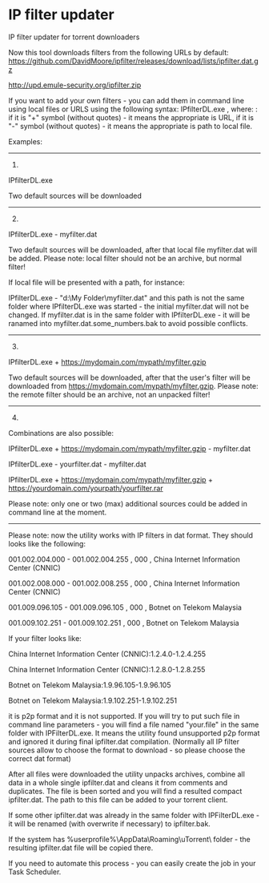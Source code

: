 # IP filter updater
IP filter updater for torrent downloaders

Now this tool downloads filters from the following URLs by default:
https://github.com/DavidMoore/ipfilter/releases/download/lists/ipfilter.dat.gz

http://upd.emule-security.org/ipfilter.zip

If you want to add your own filters - you can add them in command line using local files or URLS using the following syntax:
IPfilterDL.exe <key1> <path1> <key2> <path2>, where:
<key>: if it is "+" symbol (without quotes) - it means the appropriate <path> is URL, if it is "-" symbol (without quotes) - it means the appropriate <path> is path to local file.

Examples:
 
-----------------------------------------------------------------------
1) 
IPfilterDL.exe
 
Two default sources will be downloaded
 
-----------------------------------------------------------------------
2)
IPfilterDL.exe - myfilter.dat
 
Two default sources will be downloaded, after that local file myfilter.dat will be added. 
Please note: local filter should not be an archive, but normal filter!

If local file will be presented with a path, for instance:
 
IPfilterDL.exe - "d:\My Folder\myfilter.dat"
and this path is not the same folder where IPfilterDL.exe was started - the initial myfilter.dat will not be changed. If myfilter.dat is in the same folder with IPfilterDL.exe - it will be ranamed into myfilter.dat.some_numbers.bak to avoid possible conflicts.
 
-----------------------------------------------------------------------
3)
IPfilterDL.exe + https://mydomain.com/mypath/myfilter.gzip

Two default sources will be downloaded, after that the user's filter will be downloaded from https://mydomain.com/mypath/myfilter.gzip.
Please note: the remote filter should be an archive, not an unpacked filter!
 
-----------------------------------------------------------------------
4)
Combinations are also possible:
 
IPfilterDL.exe + https://mydomain.com/mypath/myfilter.gzip - myfilter.dat
 
IPfilterDL.exe - yourfilter.dat - myfilter.dat
 
IPfilterDL.exe + https://mydomain.com/mypath/myfilter.gzip + https://yourdomain.com/yourpath/yourfilter.rar

Please note: only one or two (max) additional sources could be added in command line at the moment.
 
-----------------------------------------------------------------------

Please note: now the utility works with IP filters in dat format. They should looks like the following:
 
001.002.004.000 - 001.002.004.255 , 000 , China Internet Information Center (CNNIC)
 
001.002.008.000 - 001.002.008.255 , 000 , China Internet Information Center (CNNIC)
 
001.009.096.105 - 001.009.096.105 , 000 , Botnet on Telekom Malaysia
 
001.009.102.251 - 001.009.102.251 , 000 , Botnet on Telekom Malaysia

 
 
If your filter looks like:
 
China Internet Information Center (CNNIC):1.2.4.0-1.2.4.255
 
China Internet Information Center (CNNIC):1.2.8.0-1.2.8.255
 
Botnet on Telekom Malaysia:1.9.96.105-1.9.96.105
 
Botnet on Telekom Malaysia:1.9.102.251-1.9.102.251

it is p2p format and it is not supported. If you will try to put such file in command line parameters - you will find a file named "your.file" in the same folder with IPFilterDL.exe. It means the utility found unsupported р2р format and ignored it during final ipfilter.dat compilation.
(Normally all IP filter sources allow to choose the format to download - so please choose the correct dat format)
 
After all files were downloaded the utility unpacks archives, combine all data in a whole single ipfilter.dat and cleans it from comments and duplicates. The file is been sorted and you will find a resulted compact ipfilter.dat. The path to this file can be added to your torrent client.
 
If some other ipfilter.dat was already in the same folder with IPFilterDL.exe - it will be renamed (with overwrite if necessary) to ipfilter.bak.
 
If the system has %userprofile%\AppData\Roaming\uTorrent\ folder - the resulting ipfilter.dat file will be copied there. 
 
If you need to automate this process - you can easily create the job in your Task Scheduler.
